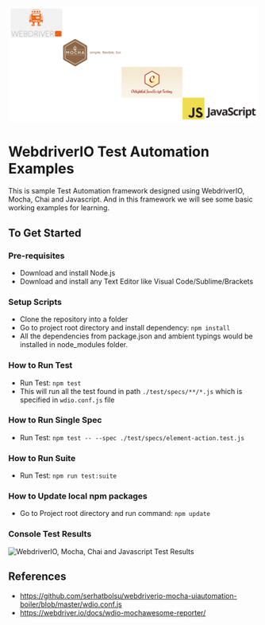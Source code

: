 ![WebdriverIO, Mocha, Chai and Javascript](./images/webdriverio-mocha-chai-javascript.PNG?raw=true "WebdriverIO, Mocha, Chai and Javascript")

# WebdriverIO Test Automation Examples
This is sample Test Automation framework designed using WebdriverIO, Mocha, Chai and Javascript. And in this framework we will see some basic working examples for learning.

## To Get Started

### Pre-requisites
* Download and install Node.js
* Download and install any Text Editor like Visual Code/Sublime/Brackets

### Setup Scripts 
* Clone the repository into a folder
* Go to project root directory and install dependency: `npm install`
* All the dependencies from package.json and ambient typings would be installed in node_modules folder.

### How to Run Test
* Run Test: `npm test`
* This will run all the test found in path `./test/specs/**/*.js` which is specified in `wdio.conf.js` file

### How to Run Single Spec
* Run Test: `npm test -- --spec ./test/specs/element-action.test.js`

### How to Run Suite
* Run Test: `npm run test:suite`

### How to Update local npm packages
* Go to Project root directory and run command: `npm update`

### Console Test Results
![WebdriverIO, Mocha, Chai and Javascript Test Results](./images/console-test-results.PNG?raw=true "WebdriverIO, Mocha, Chai and Javascript Test Results")

## References
* https://github.com/serhatbolsu/webdriverio-mocha-uiautomation-boiler/blob/master/wdio.conf.js
* https://webdriver.io/docs/wdio-mochawesome-reporter/